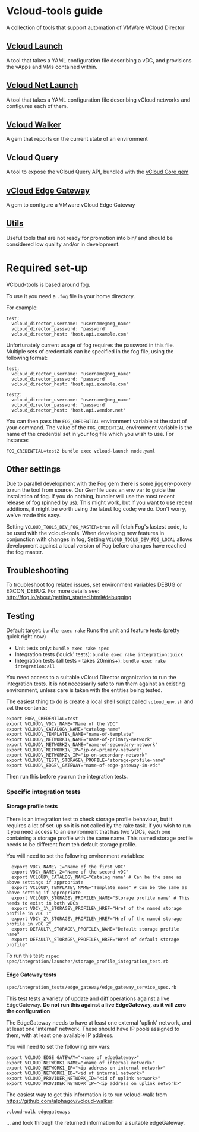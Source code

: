 Vcloud-tools guide
============

A collection of tools that support automation of VMWare VCloud Director

## [Vcloud Launch][vcloud-launch]
A tool that takes a YAML configuration file describing a vDC, and provisions
the vApps and VMs contained within.

## [Vcloud Net Launch][vcloud-net-launch]
A tool that takes a YAML configuration file describing vCloud networks and configures each of them.

## [Vcloud Walker][vcloudwalker]
A gem that reports on the current state of an environment

## Vcloud Query
A tool to expose the vCloud Query API, bundled with the [vCloud Core gem][vcloud-core]

## [vCloud Edge Gateway][edgegateway]
A gem to configure a VMware vCloud Edge Gateway

## [Utils][utils]
Useful tools that are not ready for promotion into bin/ and should be considered low quality and/or in development.

Required set-up
===============

VCloud-tools is based around [fog].

To use it you need a `.fog` file in your home directory.

For example:

    test:
      vcloud_director_username: 'username@org_name'
      vcloud_director_password: 'password'
      vcloud_director_host: 'host.api.example.com'

Unfortunately current usage of fog requires the password in this file. Multiple sets of credentials can be specified in the fog file, using the following format:

    test:
      vcloud_director_username: 'username@org_name'
      vcloud_director_password: 'password'
      vcloud_director_host: 'host.api.example.com'

    test2:
      vcloud_director_username: 'username@org_name'
      vcloud_director_password: 'password'
      vcloud_director_host: 'host.api.vendor.net'

You can then pass the `FOG_CREDENTIAL` environment variable at the start of your command. The value of the `FOG_CREDENTIAL` environment variable is the name of the credential set in your fog file which you wish to use.  For instance:

    FOG_CREDENTIAL=test2 bundle exec vcloud-launch node.yaml

## Other settings

Due to parallel development with the Fog gem there is some jiggery-pokery to run
the tool from source. Our Gemfile uses an env var to guide the installation of fog.
If you do nothing, bundler will use the most recent release of fog (pinned by us).
This might work, but if you want to use recent additions, it might be worth using the
latest fog code; we do. Don't worry, we've made this easy.

Setting `VCLOUD_TOOLS_DEV_FOG_MASTER=true` will fetch
Fog's lastest code, to be used with the vcloud-tools. When developing new features
in conjunction with changes in fog, Setting `VCLOUD_TOOLS_DEV_FOG_LOCAL` allows
development against a local version of Fog before changes have reached the fog
master.

## Troubleshooting

To troubleshoot fog related issues, set environment variables DEBUG or EXCON_DEBUG.
For more details see: http://fog.io/about/getting_started.html#debugging.

## Testing

Default target: `bundle exec rake`
Runs the unit and feature tests (pretty quick right now)

* Unit tests only: `bundle exec rake spec`
* Integration tests ('quick' tests): `bundle exec rake integration:quick`
* Integration tests (all tests - takes 20mins+): `bundle exec rake integration:all`

You need access to a suitable vCloud Director organization to run the
integration tests. It is not necessarily safe to run them against an existing
environment, unless care is taken with the entities being tested.

The easiest thing to do is create a local shell script called
`vcloud_env.sh` and set the contents:

    export FOG\_CREDENTIAL=test
    export VCLOUD\_VDC\_NAME="Name of the VDC"
    export VCLOUD\_CATALOG\_NAME="catalog-name"
    export VCLOUD\_TEMPLATE\_NAME="name-of-template"
    export VCLOUD\_NETWORK1\_NAME="name-of-primary-network"
    export VCLOUD\_NETWORK2\_NAME="name-of-secondary-network"
    export VCLOUD\_NETWORK1\_IP="ip-on-primary-network"
    export VCLOUD\_NETWORK2\_IP="ip-on-secondary-network"
    export VCLOUD\_TEST\_STORAGE\_PROFILE="storage-profile-name"
    export VCLOUD\_EDGE\_GATEWAY="name-of-edge-gateway-in-vdc"

Then run this before you run the integration tests.

### Specific integration tests

#### Storage profile tests

There is an integration test to check storage profile behaviour, but it requires a lot of set-up so it is not called by the rake task. If you wish to run it you need access to an environment that has two VDCs, each one containing a storage profile with the same name. This named storage profile needs to be different from teh default storage profile.

You will need to set the following environment variables:

      export VDC\_NAME\_1="Name of the first vDC"
      export VDC\_NAME\_2="Name of the second vDC"
      export VCLOUD\_CATALOG\_NAME="Catalog name" # Can be the same as above settings if appropriate
      export VCLOUD\_TEMPLATE\_NAME="Template name" # Can be the same as above setting if appropriate
      export VCLOUD\_STORAGE\_PROFILE\_NAME="Storage profile name" # This needs to exist in both vDCs
      export VDC\_1\_STORAGE\_PROFILE\_HREF="Href of the named storage profile in vDC 1"
      export VDC\_2\_STORAGE\_PROFILE\_HREF="Href of the named storage profile in vDC 2"
      export DEFAULT\_STORAGE\_PROFILE\_NAME="Default storage profile name"
      export DEFAULT\_STORAGE\_PROFILE\_HREF="Href of default storage profile"

To run this test: `rspec spec/integration/launcher/storage_profile_integration_test.rb`

#### Edge Gateway tests

    spec/integration_tests/edge_gateway/edge_gateway_service_spec.rb

This test tests a variety of update and diff operations against a live
EdgeGateway. **Do not run this against a live EdgeGateway, as it will zero the
configuration**

The EdgeGateway needs to have at least one external 'uplink' network, and
at least one 'internal' network. These should have IP pools assigned to them,
with at least one available IP address.

You will need to set the following env vars:

    export VCLOUD_EDGE_GATEWAY="<name of edgeGateway>"
    export VCLOUD_NETWORK1_NAME="<name of internal network>"
    export VCLOUD_NETWORK1_IP="<ip address on internal network>"
    export VCLOUD_NETWORK1_ID="<id of internal network>"
    export VCLOUD_PROVIDER_NETWORK_ID="<id of uplink network>"
    export VCLOUD_PROVIDER_NETWORK_IP="<ip address on uplink network>"

The easiest way to get this information is to run vcloud-walk from
https://github.com/alphagov/vcloud-walker:

    vcloud-walk edgegateways

... and look through the returned information for a suitable edgeGateway.

[vcloudwalker]: http://rubygems.org/gems/vcloud-walker
[edgegateway]: http://rubygems.org/gems/vcloud-edge_gateway
[vcloud-launch]: docs/vcloud-launch.md
[vcloud-net-launch]: docs/vcloud-net-launch.md
[vcloud-core]: http://rubygems.org/gems/vcloud-core
[fog]: http://fog.io/
[utils]: utils/README.md
